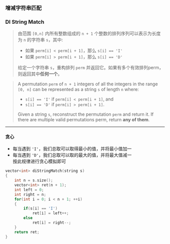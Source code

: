 ### 增减字符串匹配
### DI String Match

> 由范围 `[0,n]` 内所有整数组成的 `n + 1` 个整数的排列序列可以表示为长度为 `n` 的字符串 `s`，其中:  
> - 如果 `perm[i] < perm[i + 1]`，那么 `s[i] == 'I'`  
> - 如果 `perm[i] > perm[i + 1]`，那么 `s[i] == 'D'`  
> 
> 给定一个字符串 `s`，重构排列 `perm` 并返回它。如果有多个有效排列perm，则返回其中**任何一个**。  

> A permutation `perm` of `n + 1` integers of all the integers in the range `[0, n]` can be represented as a string `s` of length `n` where:  
> - `s[i] == 'I'` if `perm[i] < perm[i + 1]`, and  
> - `s[i] == 'D'` if `perm[i] > perm[i + 1]`.  
> 
> Given a string `s`, reconstruct the permutation `perm` and return it. If there are multiple valid permutations perm, return **any of them**.  

----------

#### 贪心

- 每当遇到 `'I'`，我们总取可以取得最小的值，并将最小值加一  
- 每当遇到 `'D'`，我们总取可以取的最大的值，并将最大值减一  
按此规律进行贪心模拟即可  

```cpp
vector<int> diStringMatch(string s) 
{
    int n = s.size();
    vector<int> ret(n + 1);
    int left = 0;
    int right = n;
    for(int i = 0; i < n + 1; ++i)
    {
        if(s[i] == 'I')
            ret[i] = left++;
        else
            ret[i] = right--;
    }
    return ret;
}
```
